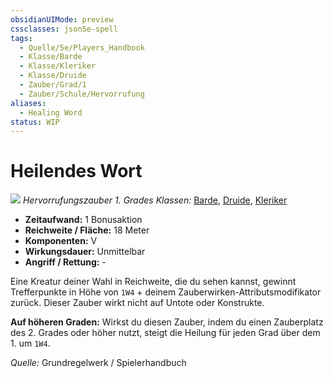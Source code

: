 ```yaml
---
obsidianUIMode: preview
cssclasses: json5e-spell
tags:
  - Quelle/5e/Players_Handbook
  - Klasse/Barde
  - Klasse/Kleriker
  - Klasse/Druide
  - Zauber/Grad/1
  - Zauber/Schule/Hervorrufung
aliases:
  - Healing Word
status: WIP
---
```

# Heilendes Wort
![](../../../99%20-%20Setup/Files/Bildersammlung/Symbolik/Hervorrufungszauber.webp#token)
*Hervorrufungszauber 1. Grades*
*Klassen:* [Barde](05%20-%20Wikipedia/Charakteroptionen/02.%20Klassen/Barde.md), [Druide](05%20-%20Wikipedia/Kompendium/Charakteroptionen/Klassen/Druide.md), [Kleriker](../Charakteroptionen/Klassen/Kleriker.md)

- **Zeitaufwand:** 1 Bonusaktion
- **Reichweite / Fläche:** 18 Meter
- **Komponenten:** V
- **Wirkungsdauer:** Unmittelbar
- **Angriff / Rettung:** -

Eine Kreatur deiner Wahl in Reichweite, die du sehen kannst, gewinnt Trefferpunkte in Höhe von `1W4` + deinem Zauberwirken-Attributsmodifikator zurück. Dieser Zauber wirkt nicht auf Untote oder Konstrukte.

**Auf höheren Graden:** Wirkst du diesen Zauber, indem du einen Zauberplatz des 2. Grades oder höher nutzt, steigt die Heilung für jeden Grad über dem 1. um `1W4`.

 *Quelle:* Grundregelwerk / Spielerhandbuch